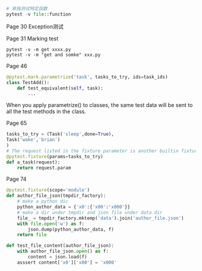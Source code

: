 ```python 
# 单独测试特定函数
pytest -v file::function
```
Page 30 Exception测试

Page 31 Marking test 
```
pytest -v -m get xxxx.py
pytest -v -m "get and somke" xxx.py
```

Page 46 
```python
@pytest.mark.parametrize('task', tasks_to_try, ids=task_ids)
class TestAdd():
    def test_equivalent(self, task):
        ...
```
When you apply parametrize() to classes, the same test data will be sent to all the test methods in the class.

Page 65
```python
tasks_to_try = (Task('sleep',done=True),
Task('wake','brian')
)
# The request listed in the fixture parameter is another builtin fixture that represents the calling state of the fixture. It has a field param that is filled with one element from the list assigned to params in @pytest.fixture(params_to_try)
@pytest.fixture(params=tasks_to_try)
def a_task(request):
    return request.param
```

Page 74
```python
@pytest.fixture(scope='module')
def author_file_json(tmpdir_factory):
    # make a python dic
    python_author_data = {'x0':{'x00':'x000'}}
    # make a dir under tmpdir and json file under data dir
    file_ = tmpdir_factory.mktemp('data').join('author_file.json')
    with file.open('w') as f:
        json.dump(python_author_data, f)
    return file

def test_file_content(author_file_json):
    with author_file_json.open() as f:
        content = json.load(f)
    asssert content['x0']['x00'] = 'x000'
```
